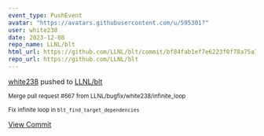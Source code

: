 ```yaml
---
event_type: PushEvent
avatar: "https://avatars.githubusercontent.com/u/595301?"
user: white238
date: 2023-12-08
repo_name: LLNL/blt
html_url: https://github.com/LLNL/blt/commit/bf84fab1ef7e6223f0f78a75a73c950d16418edf
repo_url: https://github.com/LLNL/blt
---
```


<a href='https://github.com/white238' target='_blank'>white238</a> pushed to <a href='https://github.com/LLNL/blt' target='_blank'>LLNL/blt</a>

<small>Merge pull request #667 from LLNL/bugfix/white238/infinite_loop

Fix infinite loop in `blt_find_target_dependencies`</small>

<a href='https://github.com/LLNL/blt/commit/bf84fab1ef7e6223f0f78a75a73c950d16418edf' target='_blank'>View Commit</a>